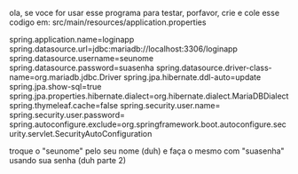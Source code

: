 ola, se voce for usar esse programa para testar, porfavor, crie e cole esse codigo em: src/main/resources/application.properties

spring.application.name=loginapp
spring.datasource.url=jdbc:mariadb://localhost:3306/loginapp
spring.datasource.username=seunome
spring.datasource.password=suasenha
spring.datasource.driver-class-name=org.mariadb.jdbc.Driver
spring.jpa.hibernate.ddl-auto=update
spring.jpa.show-sql=true
spring.jpa.properties.hibernate.dialect=org.hibernate.dialect.MariaDBDialect
spring.thymeleaf.cache=false
spring.security.user.name=
spring.security.user.password=
spring.autoconfigure.exclude=org.springframework.boot.autoconfigure.security.servlet.SecurityAutoConfiguration

troque o "seunome" pelo seu nome (duh)
e faça o mesmo com "suasenha" usando sua senha (duh parte 2)